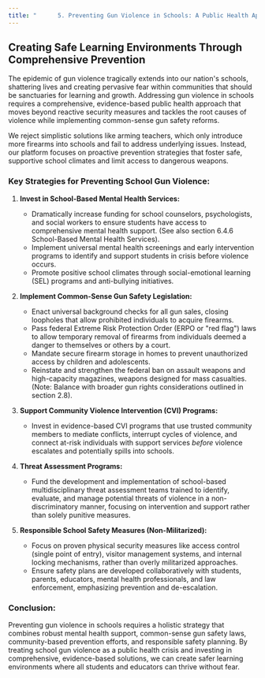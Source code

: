 ```yaml
---
title: "      5. Preventing Gun Violence in Schools: A Public Health Approach"
---
```


## Creating Safe Learning Environments Through Comprehensive Prevention

The epidemic of gun violence tragically extends into our nation's schools, shattering lives and creating pervasive fear within communities that should be sanctuaries for learning and growth. Addressing gun violence in schools requires a comprehensive, evidence-based public health approach that moves beyond reactive security measures and tackles the root causes of violence while implementing common-sense gun safety reforms.

We reject simplistic solutions like arming teachers, which only introduce more firearms into schools and fail to address underlying issues. Instead, our platform focuses on proactive prevention strategies that foster safe, supportive school climates and limit access to dangerous weapons.

### Key Strategies for Preventing School Gun Violence:

1.  **Invest in School-Based Mental Health Services:**
    *   Dramatically increase funding for school counselors, psychologists, and social workers to ensure students have access to comprehensive mental health support. (See also section 6.4.6 School-Based Mental Health Services).
    *   Implement universal mental health screenings and early intervention programs to identify and support students in crisis before violence occurs.
    *   Promote positive school climates through social-emotional learning (SEL) programs and anti-bullying initiatives.

2.  **Implement Common-Sense Gun Safety Legislation:**
    *   Enact universal background checks for all gun sales, closing loopholes that allow prohibited individuals to acquire firearms.
    *   Pass federal Extreme Risk Protection Order (ERPO or "red flag") laws to allow temporary removal of firearms from individuals deemed a danger to themselves or others by a court.
    *   Mandate secure firearm storage in homes to prevent unauthorized access by children and adolescents.
    *   Reinstate and strengthen the federal ban on assault weapons and high-capacity magazines, weapons designed for mass casualties. (Note: Balance with broader gun rights considerations outlined in section 2.8).

3.  **Support Community Violence Intervention (CVI) Programs:**
    *   Invest in evidence-based CVI programs that use trusted community members to mediate conflicts, interrupt cycles of violence, and connect at-risk individuals with support services *before* violence escalates and potentially spills into schools.

4.  **Threat Assessment Programs:**
    *   Fund the development and implementation of school-based multidisciplinary threat assessment teams trained to identify, evaluate, and manage potential threats of violence in a non-discriminatory manner, focusing on intervention and support rather than solely punitive measures.

5.  **Responsible School Safety Measures (Non-Militarized):**
    *   Focus on proven physical security measures like access control (single point of entry), visitor management systems, and internal locking mechanisms, rather than overly militarized approaches.
    *   Ensure safety plans are developed collaboratively with students, parents, educators, mental health professionals, and law enforcement, emphasizing prevention and de-escalation.

### Conclusion:

Preventing gun violence in schools requires a holistic strategy that combines robust mental health support, common-sense gun safety laws, community-based prevention efforts, and responsible safety planning. By treating school gun violence as a public health crisis and investing in comprehensive, evidence-based solutions, we can create safer learning environments where all students and educators can thrive without fear.
